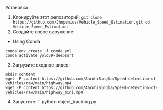  Установка
1. Клонируйте этот репозиторий:
 ``
 git clone https://github.com/Jhopenius/Vehicle_Speed_Estimation.git
 cd Vehicle_Speed_Estimation
 ``
2. Создайте новое окружение:
  - Using Conda
 ```
 conda env create -f conda.yml
 conda activate yolov9-deepsort
 ```
3. Загрузите входное видео:
  ```
 mkdir content
 wget -P content https://github.com/AarohiSingla/Speed-detection-of-vehicles/raw/main/highway.mp4
 wget -P content https://github.com/AarohiSingla/Speed-detection-of-vehicles/raw/main/highway_mini.mp4
 ``` 
4. Запустите:
 ``
 python object_tracking.py
 ```





